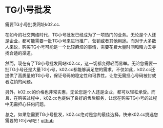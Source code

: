 # TG小号批发

需要TG小号批发网址k02.cc.

在如今的社交网络时代，TG小号批发已经成为了一项热门的业务。无论是个人还是企业，都可能需要一批TG小号来进行推广、营销或者其他用途。而对于大多数人来说，购买TG小号可能是一个比较麻烦的事情，需要花费大量时间和精力去寻找合适的渠道。

然而，现在有了TG小号批发网站k02.cc，这一切都变得轻而易举。无论您需要一批TG小号还是大量TG小号，k02.cc都能够满足您的需求。不仅如此，k02.cc还提供了高质量的TG小号，保证号码的稳定性和可靠性，让您无需担心号码被封或者注销的问题。

另外，k02.cc的价格也非常实惠，无论您是个人还是企业，都可以轻松承受。而且，在购买过程中，k02.cc也提供了良好的售后服务，让您在购买TG小号的过程中无需担心任何问题。

总之，如果您需要TG小号批发，k02.cc绝对是您的最佳选择。快来k02.cc挑选您需要的TG小号吧！[github](https://github.com)